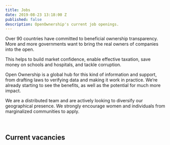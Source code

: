 ```yaml
---
title: Jobs
date: 2019-08-23 13:18:00 Z
published: false
description: OpenOwnership's current job openings.
---
```


Over 90 countries have committed to beneficial ownership transparency. More and more governments want to bring the real owners of companies into the open. 

This helps to build market confidence, enable effective taxation, save money on schools and hospitals, and tackle corruption. 

Open Ownership is a global hub for this kind of information and support, from drafting laws to verifying data and making it work in practice. We’re already starting to see the benefits, as well as the potential for much more impact. 

We are a distributed team and are actively looking to diversify our geographical presence. We strongly encourage women and individuals from marginalized communities to apply.

<br>

## Current vacancies



